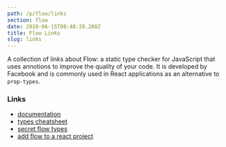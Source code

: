 ```yaml
---
path: /p/flow/links
section: flow
date: 2018-06-15T08:48:29.208Z
title: Flow Links
slug: links
---
```


A collection of links about Flow:
a static type checker for JavaScript that uses annotions to improve the quality of your code.
It is developed by Facebook and is commonly used in React applications as an alternative
to `prop-types`.

### Links

* [documentation](https://flow.org/en/docs/)
* [types cheatsheet](https://www.saltycrane.com/flow-type-cheat-sheet/latest/)
* [secret flow types](https://medium.com/netscape/secret-flow-types-86b2ebb30951)
* [add flow to a react project](https://reactjs.org/docs/static-type-checking.html)
